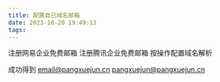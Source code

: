 ```yaml
---
title: 配置自已域名邮箱
date: 2023-10-20 19:49:13
tags:
---
```


注册网易企业免费邮箱
注册腾讯企业免费邮箱
按操作配置域名解析

成功得到
email@pangxuejun.cn
pangxuejun@pangxuejun.cn